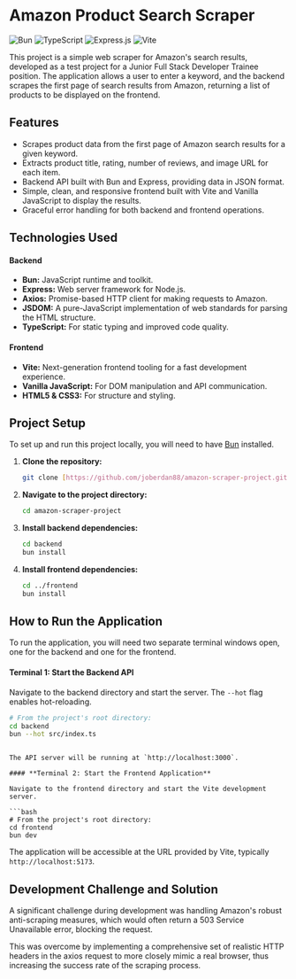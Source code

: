 # Amazon Product Search Scraper

![Bun](https://img.shields.io/badge/Bun-000000?style=for-the-badge&logo=bun)
![TypeScript](https://img.shields.io/badge/typescript-%23007ACC.svg?style=for-the-badge&logo=typescript&logoColor=white)
![Express.js](https://img.shields.io/badge/express.js-%23404d59.svg?style=for-the-badge&logo=express&logoColor=%2361DAFB)
![Vite](https://img.shields.io/badge/vite-%23646CFF.svg?style=for-the-badge&logo=vite&logoColor=white)

This project is a simple web scraper for Amazon's search results, developed as a test project for a Junior Full Stack Developer Trainee position. The application allows a user to enter a keyword, and the backend scrapes the first page of search results from Amazon, returning a list of products to be displayed on the frontend.

## Features
- Scrapes product data from the first page of Amazon search results for a given keyword.
- Extracts product title, rating, number of reviews, and image URL for each item.
- Backend API built with Bun and Express, providing data in JSON format.
- Simple, clean, and responsive frontend built with Vite and Vanilla JavaScript to display the results.
- Graceful error handling for both backend and frontend operations.

## Technologies Used
#### Backend
- **Bun:** JavaScript runtime and toolkit.
- **Express:** Web server framework for Node.js.
- **Axios:** Promise-based HTTP client for making requests to Amazon.
- **JSDOM:** A pure-JavaScript implementation of web standards for parsing the HTML structure.
- **TypeScript:** For static typing and improved code quality.

#### Frontend
- **Vite:** Next-generation frontend tooling for a fast development experience.
- **Vanilla JavaScript:** For DOM manipulation and API communication.
- **HTML5 & CSS3:** For structure and styling.

## Project Setup
To set up and run this project locally, you will need to have [Bun](https://bun.sh/) installed.

1.  **Clone the repository:**
    ```bash
    git clone [https://github.com/joberdan88/amazon-scraper-project.git](https://github.com/joberdan88/amazon-scraper-project.git)
    ```
    
2.  **Navigate to the project directory:**
    ```bash
    cd amazon-scraper-project
    ```

3.  **Install backend dependencies:**
    ```bash
    cd backend
    bun install
    ```

4.  **Install frontend dependencies:**
    ```bash
    cd ../frontend
    bun install
    ```

## How to Run the Application
To run the application, you will need two separate terminal windows open, one for the backend and one for the frontend.

#### **Terminal 1: Start the Backend API**
Navigate to the backend directory and start the server. The `--hot` flag enables hot-reloading.
```bash
# From the project's root directory:
cd backend
bun --hot src/index.ts

```
```

The API server will be running at `http://localhost:3000`.

#### **Terminal 2: Start the Frontend Application**

Navigate to the frontend directory and start the Vite development server.

```bash
# From the project's root directory:
cd frontend
bun dev
```

The application will be accessible at the URL provided by Vite, typically `http://localhost:5173`.

## Development Challenge and Solution

A significant challenge during development was handling Amazon's robust anti-scraping measures, which would often return a 503 Service Unavailable error, blocking the request.

This was overcome by implementing a comprehensive set of realistic HTTP headers in the axios request to more closely mimic a real browser, thus increasing the success rate of the scraping process.

```
```
